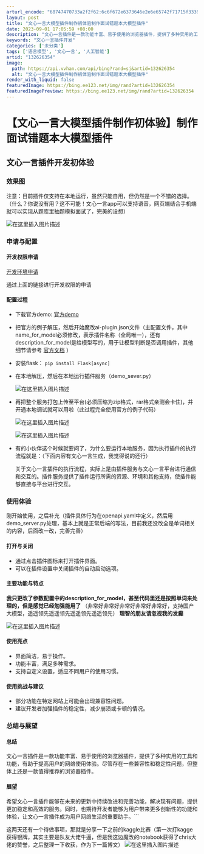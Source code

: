 ```yaml
---
arturl_encode: "68747470733a2f2f62:6c6f672e6373646e2e6e65742f71715f33393437353238302f:61727469636c652f64657461696c732f313332363236333534"
layout: post
title: "文心一言大模型插件制作初体验制作面试错题本大模型插件"
date: 2023-09-01 17:05:59 +08:00
description: "文心一言插件是一款功能丰富、易于使用的浏览器插件，提供了多种实用的工具和功能，有助于提高用户的网络使"
keywords: "文心一言插件开发"
categories: ['未分类']
tags: ['语言模型', '文心一言', '人工智能']
artid: "132626354"
image:
  path: https://api.vvhan.com/api/bing?rand=sj&artid=132626354
  alt: "文心一言大模型插件制作初体验制作面试错题本大模型插件"
render_with_liquid: false
featuredImage: https://bing.ee123.net/img/rand?artid=132626354
featuredImagePreview: https://bing.ee123.net/img/rand?artid=132626354
---
```


# 【文心一言大模型插件制作初体验】制作面试错题本大模型插件

## 文心一言插件开发初体验

### 效果图

注意：目前插件仅支持在本地运行，虽然只能自用，但仍然是一个不错的选择。（什么？你说没有用？这不可能！文心一言app可以支持语音，网页端结合手机端就可以实现从题库里抽题模拟面试了，完美的设想）
  
![在这里插入图片描述](https://i-blog.csdnimg.cn/blog_migrate/e3a8721f16411f9b6acb13e17c43dd8d.png)

### 申请与配置

#### 开发权限申请

[开发环境申请](https://yiyan.baidu.com/developer)
  
通过上面的链接进行开发权限的申请

#### 配置过程

* 下载官方demo:
  [官方demo](https://pan.baidu.com/s/1eyYejWOBioVdDAvsGhY47g?pwd=rxp3)
* 把官方的例子解压，然后开始魔改ai-plugin.json文件（主配置文件，其中name\_for\_model必须修改，表示插件名称（全局唯一），还有description\_for\_model是给模型写的，用于让模型判断是否调用插件，其他细节请参考
  [官方文档](https://yiyan.baidu.com/developer/doc)
  ）
* 安装flask：
  `pip install Flask[async]`
* 在本地解压，然后在本地运行插件服务（demo\_sever.py）
    
  ![在这里插入图片描述](https://i-blog.csdnimg.cn/blog_migrate/6054df47dcd94c606d1b7299fc8efbf0.png)
* 再把整个服务打包上传至平台(必须压缩为zip格式，rar格式亲测会卡住)，并开通本地调试就可以用啦（此过程完全使用官方的例子代码）
    
  ![在这里插入图片描述](https://i-blog.csdnimg.cn/blog_migrate/83c34b0176c5c7fa7635a0f846e5136a.png)
    
  ![在这里插入图片描述](https://i-blog.csdnimg.cn/blog_migrate/e71a68b47d940c9c362ca69bc4b20f7c.png)
* 有的小伙伴这个时候就要问了，为什么要运行本地服务，因为执行插件的执行流程就是：（下面内容有文心一言生成，我觉得说的还行）
    
  关于文心一言插件的执行流程，实际上是由插件服务与文心一言平台进行通信和交互的。插件服务提供了插件运行所需的资源、环境和其他支持，使插件能够直接与平台进行交互。

### 使用体验

刚开始使用，之后补充（插件具体行为在openapi.yaml中定义，然后用demo\_server.py处理，基本上就是正常后端的写法，目前我还没改全是单词相关的内容，后面改一改，完善完善）

#### 打开与关闭

* 通过点击插件图标来打开插件界面。
* 可以在插件设置中关闭插件的自动启动选项。

#### 主要功能与特点

**我只更改了参数配置中的description\_for\_model，甚至代码里还是按照单词来处理的，但是感觉已经勉强能用了**
（非常好非常好非常好非常好非常好，支持国产大模型，遥遥领先遥遥领先遥遥领先遥遥领先）
**理智的朋友请忽视我的发癫**
  
![在这里插入图片描述](https://i-blog.csdnimg.cn/blog_migrate/21e9a27f3597339fff98da7c4e12928a.png)

#### 使用亮点

* 界面简洁，易于操作。
* 功能丰富，满足多种需求。
* 支持自定义设置，适应不同用户的使用习惯。

#### 使用挑战与建议

* 部分功能在特定网站上可能会出现兼容性问题。
* 建议开发者加强插件的稳定性，减少崩溃或卡顿的情况。

### 总结与展望

#### 总结

文心一言插件是一款功能丰富、易于使用的浏览器插件，提供了多种实用的工具和功能，有助于提高用户的网络使用体验。尽管存在一些兼容性和稳定性问题，但整体上还是一款值得推荐的浏览器插件。

#### 展望

希望文心一言插件能够在未来的更新中持续改进和完善功能，解决现有问题，提供更加稳定和高效的服务。同时，也期待开发者能够为用户带来更多创新性的功能和体验，让文心一言插件成为用户网络生活的重要助手。```

这两天还有一个待做事项，那就是分享一下之前的kaggle比赛（第一次打kagge获得银牌，其实主要是队友大佬牛逼，但是我这边魔改的notebook获得了chris大佬的赞誉，之后整理一下收获，作为下一篇博文）
![在这里插入图片描述](https://i-blog.csdnimg.cn/blog_migrate/2c1fa20e578d0af7c34b07364e596fe9.png#pic_center)